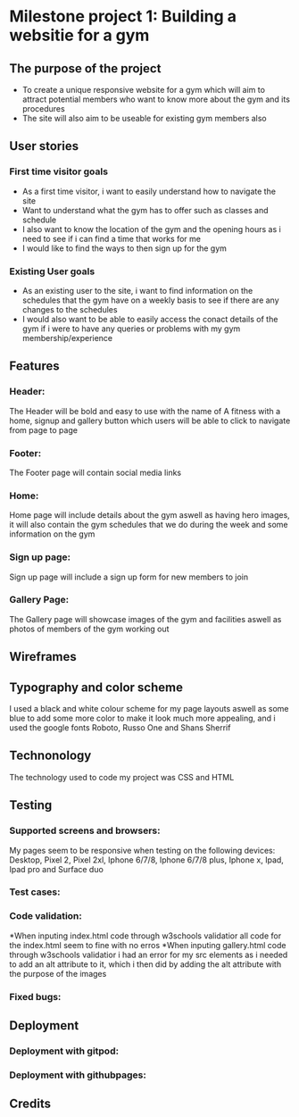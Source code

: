 # Milestone project 1: Building a websitie for a gym

## The purpose of the project

* To create a unique responsive website for a gym which will aim to attract potential members who want to know more about the gym and its procedures
* The site will also aim to be useable for existing gym members also

## User stories

### First time visitor goals

* As a first time visitor, i want to easily understand how to navigate the site
* Want to understand what the gym has to offer such as classes and schedule
* I also want to know the location of the gym and the opening hours as i need to see if i can find a time that works for me
* I would like to find the ways to then sign up for the gym

### Existing User goals

* As an existing user to the site, i want to find information on the schedules that the gym have on a weekly basis to see if there are any changes to the schedules 
* I would also want to be able to easily access the conact details of the gym if i were to have any queries or problems with my gym membership/experience

## Features

### Header:

The Header will be bold and easy to use with the name of A fitness with a home, signup and gallery button which users will be able to click to navigate from page to page

### Footer:

The Footer page will contain social media links

### Home:

Home page will include details about the gym aswell as having hero images, it will also contain the gym schedules that we do during the week and some information on the gym

### Sign up page:

Sign up page will include a sign up form for new members to join

### Gallery Page:

The Gallery page will showcase images of the gym and facilities aswell as photos of members of the gym working out


## Wireframes


## Typography and color scheme

I used a black and white colour scheme for my page layouts aswell as some blue to add some more color to make it look much more appealing, and i used the google fonts Roboto, Russo One and Shans Sherrif

## Technonology

The technology used to code my project was CSS and HTML

## Testing

### Supported screens and browsers:

My pages seem to be responsive when testing on the following devices: Desktop, Pixel 2, Pixel 2xl, Iphone 6/7/8, Iphone 6/7/8 plus, Iphone x, Ipad, Ipad pro and Surface duo

### Test cases:

### Code validation:

*When inputing index.html code through w3schools validatior all code for the index.html seem to fine with no erros
*When inputing gallery.html code through w3schools validatior i had an error for my src elements as i needed to add an alt attribute to it, which i then did by adding the alt attribute with the purpose of the images

### Fixed bugs:

## Deployment

### Deployment with gitpod:

### Deployment with githubpages:

## Credits


